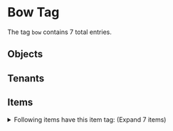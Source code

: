 # Bow Tag

The tag `bow` contains 7 total entries.

## Objects

## Tenants

## Items

<details markdown="1"><summary>Following items have this item tag: (Expand 7 items)</summary>

- <img src="https://raw.githubusercontent.com/Ceterai/Enternia/main/items/active/alta/toys/bow/icon.png" alt="Alta Bow icon" loading="lazy" height="16px" width="auto" /> [Alta Bow](https://ceterai.github.io/MyEnternia/Wiki/AltaBow)
- <img src="https://raw.githubusercontent.com/Ceterai/Enternia/main/items/active/alta/tools/hunt/celestial_bow/icon.png" alt="Celestial Bow icon" loading="lazy" height="16px" width="auto" /> [Celestial Bow](https://ceterai.github.io/MyEnternia/Wiki/CelestialBow)
- <img src="https://raw.githubusercontent.com/Ceterai/Enternia/main/items/active/alta/tools/hunt/composite_bow/icon.png" alt="Composite Bow icon" loading="lazy" height="16px" width="auto" /> [Composite Bow](https://ceterai.github.io/MyEnternia/Wiki/CompositeBow)
- <img src="https://raw.githubusercontent.com/Ceterai/Enternia/main/items/active/alta/tools/hunt/composite_bow/icon_upg.png" alt="Enhanced Bow ★ icon" loading="lazy" height="16px" width="auto" /> [Enhanced Bow ★](https://ceterai.github.io/MyEnternia/Wiki/EnhancedBow)
- <img src="https://raw.githubusercontent.com/Ceterai/Enternia/main/items/active/alta/toys/love/cupidsbowicon.png" alt="Estria's Bow icon" loading="lazy" height="16px" width="auto" /> [Estria's Bow](https://ceterai.github.io/MyEnternia/Wiki/Estria'sBow)
- <img src="https://raw.githubusercontent.com/Ceterai/Enternia/main/items/active/alta/tools/hunt/warped_hunter/icon_upg.png" alt="Warped Bow ★ icon" loading="lazy" height="16px" width="auto" /> [Warped Bow ★](https://ceterai.github.io/MyEnternia/Wiki/WarpedBow)
- <img src="https://raw.githubusercontent.com/Ceterai/Enternia/main/items/active/alta/tools/hunt/warped_hunter/icon.png" alt="Warped Hunter icon" loading="lazy" height="16px" width="auto" /> [Warped Hunter](https://ceterai.github.io/MyEnternia/Wiki/WarpedHunter)

</details>
